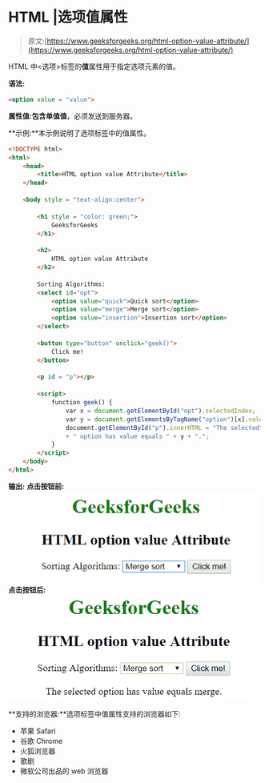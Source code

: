 # HTML |选项值属性

> 原文:[https://www.geeksforgeeks.org/html-option-value-attribute/](https://www.geeksforgeeks.org/html-option-value-attribute/)

HTML 中<选项>标签的**值**属性用于指定选项元素的值。

**语法:**

```html
<option value = "value">
```

**属性值:**包含单值**值**，必须发送到服务器。

**示例:**本示例说明了选项标签中的值属性。

```html
<!DOCTYPE html>
<html>
    <head>
        <title>HTML option value Attribute</title>
    </head>

    <body style = "text-align:center">

        <h1 style = "color: green;">
            GeeksforGeeks
        </h1>

        <h2>
            HTML option value Attribute
        </h2>

        Sorting Algorithms:
        <select id="opt">
            <option value="quick">Quick sort</option>
            <option value="merge">Merge sort</option>
            <option value="insertion">Insertion sort</option>
        </select>

        <button type="button" onclick="geek()">
            Click me!
        </button>

        <p id = "p"></p>

        <script>
            function geek() {
                var x = document.getElementById("opt").selectedIndex;
                var y = document.getElementsByTagName("option")[x].value;
                document.getElementById("p").innerHTML = "The selected" 
                + " option has value equals " + y + ".";
            }
        </script>
    </body>
</html>                    
```

**输出:**
**点击按钮前:**
![optionvalue](img/c98641527064adebc1a78cdbbace0c98.png)
**点击按钮后:**
![optionvalue](img/0d15cf58ffab4b28a2bfbb787af27e40.png)

**支持的浏览器:**选项标签中值属性支持的浏览器如下:

*   苹果 Safari
*   谷歌 Chrome
*   火狐浏览器
*   歌剧
*   微软公司出品的 web 浏览器